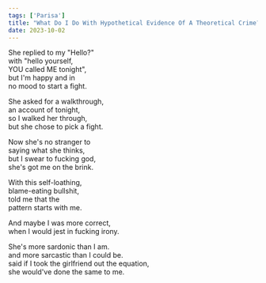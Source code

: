 ```yaml
---
tags: ['Parisa']
title: "What Do I Do With Hypothetical Evidence Of A Theoretical Crime?"
date: 2023-10-02
---
```


She replied to my "Hello?"  
with "hello yourself,  
YOU called ME tonight",  
but I'm happy and in  
no mood to start a fight.

She asked for a walkthrough,  
an account of tonight,  
so I walked her through,  
but she chose to pick a fight.

Now she's no stranger to  
saying what she thinks,  
but I swear to fucking god,  
she's got me on the brink.

With this self-loathing,  
blame-eating bullshit,  
told me that the  
pattern starts with me.

And maybe I was more correct,  
when I would jest in fucking irony.

She's more sardonic than I am.  
and more sarcastic than I could be.  
said if I took the girlfriend out the equation,  
she would've done the same to me.
